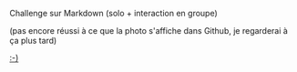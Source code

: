 Challenge sur Markdown (solo + interaction en groupe)

(pas encore réussi à ce que la photo s'affiche dans Github, je regarderai à ça plus tard)

[:-)](challenge-markdown.md)